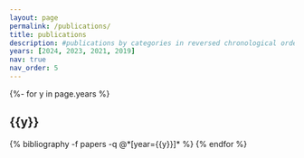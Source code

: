 ```yaml
---
layout: page
permalink: /publications/
title: publications
description: #publications by categories in reversed chronological order. generated by jekyll-scholar.
years: [2024, 2023, 2021, 2019]
nav: true
nav_order: 5
---
```

<!-- _pages/publications.md -->
<div class="publications">

{%- for y in page.years %}
  <h2 class="year">{{y}}</h2>
  {% bibliography -f papers -q @*[year={{y}}]* %}
{% endfor %}

</div>
